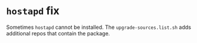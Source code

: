 # `hostapd` fix

Sometimes `hostapd` cannot be installed.
The `upgrade-sources.list.sh` adds additional repos that contain the package.


